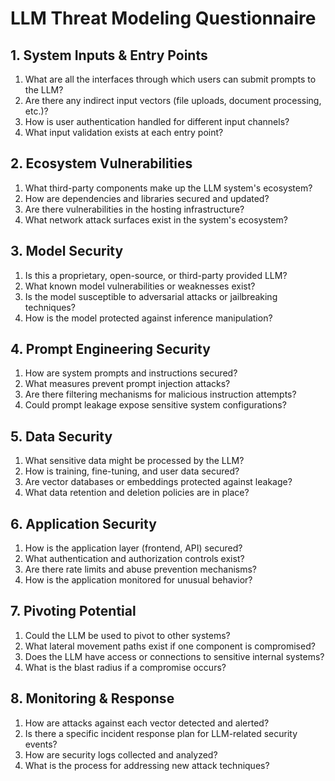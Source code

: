 # LLM Threat Modeling Questionnaire

## 1. System Inputs & Entry Points
1. What are all the interfaces through which users can submit prompts to the LLM?
2. Are there any indirect input vectors (file uploads, document processing, etc.)?
3. How is user authentication handled for different input channels?
4. What input validation exists at each entry point?

## 2. Ecosystem Vulnerabilities
1. What third-party components make up the LLM system's ecosystem?
2. How are dependencies and libraries secured and updated?
3. Are there vulnerabilities in the hosting infrastructure?
4. What network attack surfaces exist in the system's ecosystem?

## 3. Model Security
1. Is this a proprietary, open-source, or third-party provided LLM?
2. What known model vulnerabilities or weaknesses exist?
3. Is the model susceptible to adversarial attacks or jailbreaking techniques?
4. How is the model protected against inference manipulation?

## 4. Prompt Engineering Security
1. How are system prompts and instructions secured?
2. What measures prevent prompt injection attacks?
3. Are there filtering mechanisms for malicious instruction attempts?
4. Could prompt leakage expose sensitive system configurations?

## 5. Data Security
1. What sensitive data might be processed by the LLM?
2. How is training, fine-tuning, and user data secured?
3. Are vector databases or embeddings protected against leakage?
4. What data retention and deletion policies are in place?

## 6. Application Security
1. How is the application layer (frontend, API) secured?
2. What authentication and authorization controls exist?
3. Are there rate limits and abuse prevention mechanisms?
4. How is the application monitored for unusual behavior?

## 7. Pivoting Potential
1. Could the LLM be used to pivot to other systems?
2. What lateral movement paths exist if one component is compromised?
3. Does the LLM have access or connections to sensitive internal systems?
4. What is the blast radius if a compromise occurs?

## 8. Monitoring & Response
1. How are attacks against each vector detected and alerted?
2. Is there a specific incident response plan for LLM-related security events?
3. How are security logs collected and analyzed?
4. What is the process for addressing new attack techniques?
